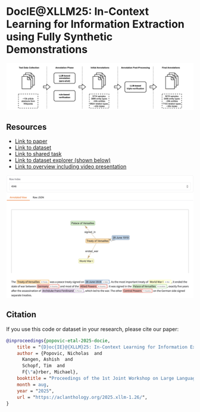 # DocIE@XLLM25: In-Context Learning for Information Extraction using Fully Synthetic Demonstrations

![Overview of synthetic data generation pipeline](images/pipeline.png)

## Resources
- [Link to paper](https://aclanthology.org/2025.xllm-1.26/)
- [Link to dataset](https://huggingface.co/datasets/nicpopovic/vital_articles_synthetic_information_extraction)
- [Link to shared task](https://xllms.github.io/DocIE/)
- [Link to dataset explorer (shown below)](https://huggingface.co/spaces/nicpopovic/vital_articles_synth_explorer)
- [Link to overview including video presentation](https://nicpopovic.com/publications/docie)

![Dataset explorer](images/explorer.png)

## Citation
If you use this code or dataset in your research, please cite our paper:
```bibtex
@inproceedings{popovic-etal-2025-docie,
    title = "{D}oc{IE}@{XLLM}25: In-Context Learning for Information Extraction using Fully Synthetic Demonstrations",
    author = {Popovic, Nicholas  and
      Kangen, Ashish  and
      Schopf, Tim  and
      F{\"a}rber, Michael},
    booktitle = "Proceedings of the 1st Joint Workshop on Large Language Models and Structure Modeling (XLLM 2025)",
    month = aug,
    year = "2025",
    url = "https://aclanthology.org/2025.xllm-1.26/",
}
```
